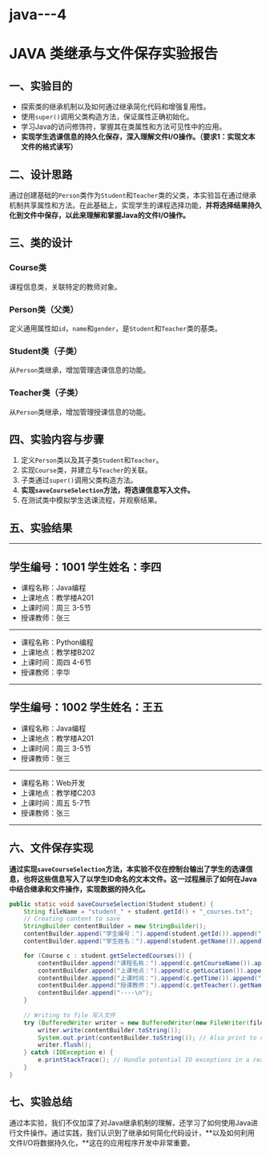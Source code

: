 # java---4
# JAVA 类继承与文件保存实验报告

## 一、实验目的

- 探索类的继承机制以及如何通过继承简化代码和增强复用性。
- 使用`super()`调用父类构造方法，保证属性正确初始化。
- 学习Java的访问修饰符，掌握其在类属性和方法可见性中的应用。
- **实现学生选课信息的持久化保存，深入理解文件I/O操作。（要求1：实现文本文件的格式读写）**

## 二、设计思路

通过创建基础的`Person`类作为`Student`和`Teacher`类的父类，本实验旨在通过继承机制共享属性和方法。在此基础上，实现学生的课程选择功能，**并将选择结果持久化到文件中保存，以此来理解和掌握Java的文件I/O操作。**

## 三、类的设计

### Course类

课程信息类，关联特定的教师对象。

### Person类（父类）

定义通用属性如`id`，`name`和`gender`，是`Student`和`Teacher`类的基类。

### Student类（子类）

从`Person`类继承，增加管理选课信息的功能。

### Teacher类（子类）

从`Person`类继承，增加管理授课信息的功能。

## 四、实验内容与步骤

1. 定义`Person`类以及其子类`Student`和`Teacher`。
2. 实现`Course`类，并建立与`Teacher`的关联。
3. 子类通过`super()`调用父类构造方法。
4. **实现`saveCourseSelection`方法，将选课信息写入文件。**
5. 在测试类中模拟学生选课流程，并观察结果。

## 五、实验结果
---
学生编号：1001
学生姓名：李四
---

- 课程名称：Java编程
- 上课地点：教学楼A201
- 上课时间：周三 3-5节
- 授课教师：张三

---

- 课程名称：Python编程
- 上课地点：教学楼B202
- 上课时间：周四 4-6节
- 授课教师：李华

---
学生编号：1002
学生姓名：王五
---
- 课程名称：Java编程
- 上课地点：教学楼A201
- 上课时间：周三 3-5节
- 授课教师：张三

---

- 课程名称：Web开发
- 上课地点：教学楼C203
- 上课时间：周五 5-7节
- 授课教师：张三

---


## 六、文件保存实现

**通过实现`saveCourseSelection`方法，本实验不仅在控制台输出了学生的选课信息，也将这些信息写入了以学生ID命名的文本文件。这一过程展示了如何在Java中结合继承和文件操作，实现数据的持久化。**

```java
public static void saveCourseSelection(Student student) {
    String fileName = "student_" + student.getId() + "_courses.txt";
    // Creating content to save
    StringBuilder contentBuilder = new StringBuilder();
    contentBuilder.append("学生编号：").append(student.getId()).append("\n");
    contentBuilder.append("学生姓名：").append(student.getName()).append("\n");

    for (Course c : student.getSelectedCourses()) {
        contentBuilder.append("课程名称：").append(c.getCourseName()).append("\n");
        contentBuilder.append("上课地点：").append(c.getLocation()).append("\n");
        contentBuilder.append("上课时间：").append(c.getTime()).append("\n");
        contentBuilder.append("授课教师：").append(c.getTeacher().getName()).append("\n");
        contentBuilder.append("----\n");
    }
    
    // Writing to file 写入文件
    try (BufferedWriter writer = new BufferedWriter(new FileWriter(fileName))) {
        writer.write(contentBuilder.toString());
        System.out.print(contentBuilder.toString()); // Also print to console 输出到控制台
        writer.flush();
    } catch (IOException e) {
        e.printStackTrace(); // Handle potential IO exceptions in a real-world scenario
    }
}
```

## 七、实验总结

通过本实验，我们不仅加深了对Java继承机制的理解，还学习了如何使用Java进行文件操作。通过实践，我们认识到了继承如何简化代码设计，**以及如何利用文件I/O将数据持久化，**这在的应用程序开发中非常重要。
